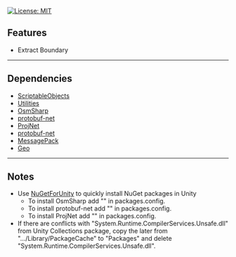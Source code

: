 [![License: MIT](https://img.shields.io/badge/License-MIT-greed.svg)](LICENSE)

## Features
- Extract Boundary

----

## Dependencies
- [ScriptableObjects](https://github.com/Besjan/ScriptableObjects)
- [Utilities](https://github.com/Besjan/Utilities)
- [OsmSharp](https://github.com/OsmSharp/core)
- [protobuf-net](https://github.com/protobuf-net/protobuf-net)
- [ProjNet](https://github.com/NetTopologySuite/ProjNet4GeoAPI)
- [protobuf-net](https://github.com/protobuf-net/protobuf-net)
- [MessagePack](https://github.com/neuecc/MessagePack-CSharp)
- [Geo](https://gist.github.com/Besjan/64b8ddbfd74d9ed7fc438c502bd7d257)

----

## Notes
- Use [NuGetForUnity](https://github.com/GlitchEnzo/NuGetForUnity) to quickly install NuGet packages in Unity
    - To install OsmSharp add "<package id="OsmSharp" version="6.2.0" />" in packages.config.
    - To install protobuf-net add "<package id="protobuf-net" version="2.3.7" />" in packages.config.
    - To install ProjNet add "<package id="ProjNet" version="2.0.0" />" in packages.config.
- If there are conflicts with "System.Runtime.CompilerServices.Unsafe.dll" from Unity Collections package, copy the later from ".../Library/PackageCache" to "Packages" and delete "System.Runtime.CompilerServices.Unsafe.dll".
